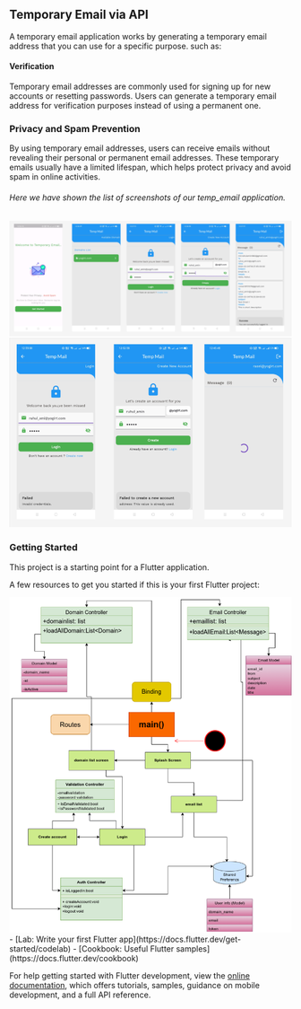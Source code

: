 ## Temporary Email via API

A temporary email application works by generating a temporary email address that you can use for a specific purpose. such as:
#### Verification 
Temporary email addresses are commonly used for signing up for new accounts or resetting passwords. Users can generate a temporary email address for verification purposes instead of using a permanent one.
### Privacy and Spam Prevention
By using temporary email addresses, users can receive emails without revealing their personal or permanent email addresses. These temporary emails usually have a limited lifespan, which helps protect privacy and avoid spam in online activities.
###### Here we have shown the list of screenshots of our temp_email application.

<img src="https://github.com/md-ruhulamin/temporary__email/blob/main/temp_email_figma.png">

<img src="https://github.com/md-ruhulamin/temporary__email/blob/main/failed_screen_figma.png">

### Getting Started

This project is a starting point for a Flutter application.

A few resources to get you started if this is your first Flutter project:

<img src="https://github.com/md-ruhulamin/temporary__email/blob/main/temp%20email.drawio.png">
- [Lab: Write your first Flutter app](https://docs.flutter.dev/get-started/codelab)
- [Cookbook: Useful Flutter samples](https://docs.flutter.dev/cookbook)

For help getting started with Flutter development, view the
[online documentation](https://docs.flutter.dev/), which offers tutorials,
samples, guidance on mobile development, and a full API reference.
